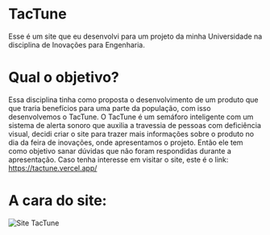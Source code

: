 # TacTune

Esse é um site que eu desenvolvi para um projeto da minha Universidade na disciplina de Inovações para Engenharia.

# Qual o objetivo?

Essa disciplina tinha como proposta o desenvolvimento de um produto que que traria benefícios para uma parte da população, com isso desenvolvemos o TacTune.
O TacTune é um semáforo inteligente com um sistema de alerta sonoro que auxilia a travessia de pessoas com deficiência visual, decidi criar o site para trazer mais informações sobre o produto no dia da feira de inovações, onde apresentamos o projeto. Então ele tem como objetivo sanar dúvidas que não foram respondidas durante a apresentação.
Caso tenha interesse em visitar o site, este é o link: https://tactune.vercel.app/

# A cara do site:
![Site TacTune](https://github.com/user-attachments/assets/1a520e50-fc94-4372-b177-4537793af09f)
